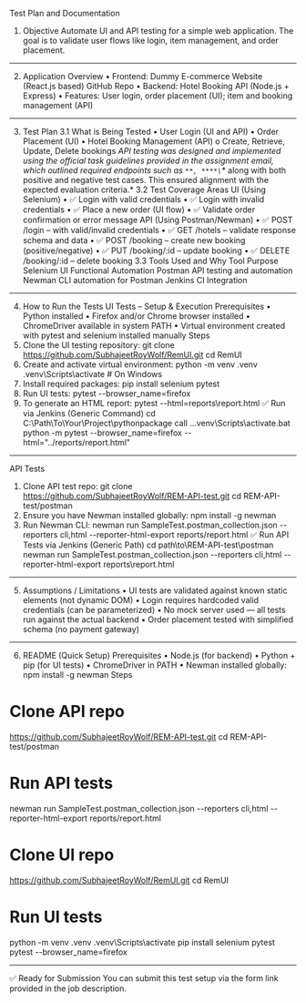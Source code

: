 Test Plan and Documentation
1. Objective
Automate UI and API testing for a simple web application. The goal is to validate user flows like login, item management, and order placement.
________________________________________
2. Application Overview
•	Frontend: Dummy E-commerce Website (React.js based) GitHub Repo
•	Backend: Hotel Booking API (Node.js + Express)
•	Features: User login, order placement (UI); item and booking management (API)
________________________________________
3. Test Plan
3.1 What is Being Tested
•	User Login (UI and API)
•	Order Placement (UI)
•	Hotel Booking Management (API)
o	Create, Retrieve, Update, Delete bookings
*API testing was designed and implemented using the official task guidelines provided in the assignment email, which outlined required endpoints such as `**, ****\`** along with both positive and negative test cases. This ensured alignment with the expected evaluation criteria.*
3.2 Test Coverage Areas
UI (Using Selenium)
•	✅ Login with valid credentials
•	✅ Login with invalid credentials
•	✅ Place a new order (UI flow)
•	✅ Validate order confirmation or error message
API (Using Postman/Newman)
•	✅ POST /login – with valid/invalid credentials
•	✅ GET /hotels – validate response schema and data
•	✅ POST /booking – create new booking (positive/negative)
•	✅ PUT /booking/:id – update booking
•	✅ DELETE /booking/:id – delete booking
3.3 Tools Used and Why
Tool	Purpose
Selenium	UI Functional Automation
Postman	API testing and automation
Newman	CLI automation for Postman
Jenkins	CI Integration
________________________________________
4. How to Run the Tests
UI Tests – Setup & Execution
Prerequisites
•	Python installed
•	Firefox and/or Chrome browser installed
•	ChromeDriver available in system PATH
•	Virtual environment created with pytest and selenium installed manually
Steps
1.	Clone the UI testing repository:
 	git clone https://github.com/SubhajeetRoyWolf/RemUI.git
cd RemUI
2.	Create and activate virtual environment:
 	python -m venv .venv
.venv\Scripts\activate     # On Windows
3.	Install required packages:
 	pip install selenium pytest
4.	Run UI tests:
 	pytest --browser_name=firefox
5.	To generate an HTML report:
 	pytest --html=reports\report.html
✅ Run via Jenkins (Generic Command)
cd C:\Path\To\Your\Project\pythonpackage
call ..\.venv\Scripts\activate.bat
python -m pytest --browser_name=firefox --html="../reports/report.html"
________________________________________
API Tests
1.	Clone API test repo:
 	git clone https://github.com/SubhajeetRoyWolf/REM-API-test.git
cd REM-API-test/postman
2.	Ensure you have Newman installed globally:
 	npm install -g newman
3.	Run Newman CLI:
 	newman run SampleTest.postman_collection.json --reporters cli,html --reporter-html-export reports/report.html
✅ Run API Tests via Jenkins (Generic Path)
cd path\to\REM-API-test\postman
newman run SampleTest.postman_collection.json --reporters cli,html --reporter-html-export reports\report.html
________________________________________
5. Assumptions / Limitations
•	UI tests are validated against known static elements (not dynamic DOM)
•	Login requires hardcoded valid credentials (can be parameterized)
•	No mock server used — all tests run against the actual backend
•	Order placement tested with simplified schema (no payment gateway)
________________________________________
6. README (Quick Setup)
Prerequisites
•	Node.js (for backend)
•	Python + pip (for UI tests)
•	ChromeDriver in PATH
•	Newman installed globally: npm install -g newman
Steps
# Clone API repo
https://github.com/SubhajeetRoyWolf/REM-API-test.git
cd REM-API-test/postman

# Run API tests
newman run SampleTest.postman_collection.json --reporters cli,html --reporter-html-export reports/report.html

# Clone UI repo
https://github.com/SubhajeetRoyWolf/RemUI.git
cd RemUI

# Run UI tests
python -m venv .venv
.venv\Scripts\activate
pip install selenium pytest
pytest --browser_name=firefox
________________________________________
✅ Ready for Submission You can submit this test setup via the form link provided in the job description.
